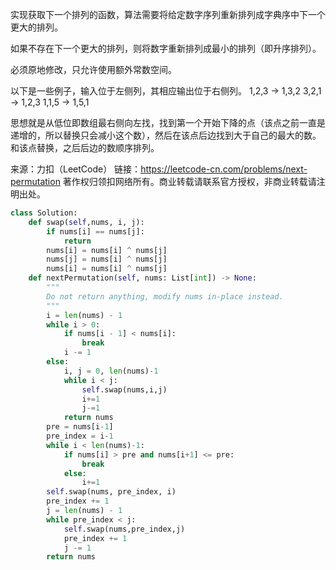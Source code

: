实现获取下一个排列的函数，算法需要将给定数字序列重新排列成字典序中下一个更大的排列。

如果不存在下一个更大的排列，则将数字重新排列成最小的排列（即升序排列）。

必须原地修改，只允许使用额外常数空间。

以下是一些例子，输入位于左侧列，其相应输出位于右侧列。
1,2,3 → 1,3,2
3,2,1 → 1,2,3
1,1,5 → 1,5,1

思想就是从低位即数组最右侧向左找，找到第一个开始下降的点（该点之前一直是递增的，所以替换只会减小这个数），然后在该点后边找到大于自己的最大的数。
和该点替换，之后后边的数顺序排列。

来源：力扣（LeetCode）
链接：https://leetcode-cn.com/problems/next-permutation
著作权归领扣网络所有。商业转载请联系官方授权，非商业转载请注明出处。
```python
class Solution:
    def swap(self,nums, i, j):
        if nums[i] == nums[j]:
            return
        nums[i] = nums[i] ^ nums[j]
        nums[j] = nums[i] ^ nums[j]
        nums[i] = nums[i] ^ nums[j]
    def nextPermutation(self, nums: List[int]) -> None:
        """
        Do not return anything, modify nums in-place instead.
        """
        i = len(nums) - 1
        while i > 0:
            if nums[i - 1] < nums[i]:
                break
            i -= 1
        else:
            i, j = 0, len(nums)-1
            while i < j:
                self.swap(nums,i,j)
                i+=1
                j-=1
            return nums
        pre = nums[i-1]
        pre_index = i-1
        while i < len(nums)-1:
            if nums[i] > pre and nums[i+1] <= pre:
                break
            else:
                i+=1
        self.swap(nums, pre_index, i)
        pre_index += 1
        j = len(nums) - 1
        while pre_index < j:
            self.swap(nums,pre_index,j)
            pre_index += 1
            j -= 1
        return nums
        

```
